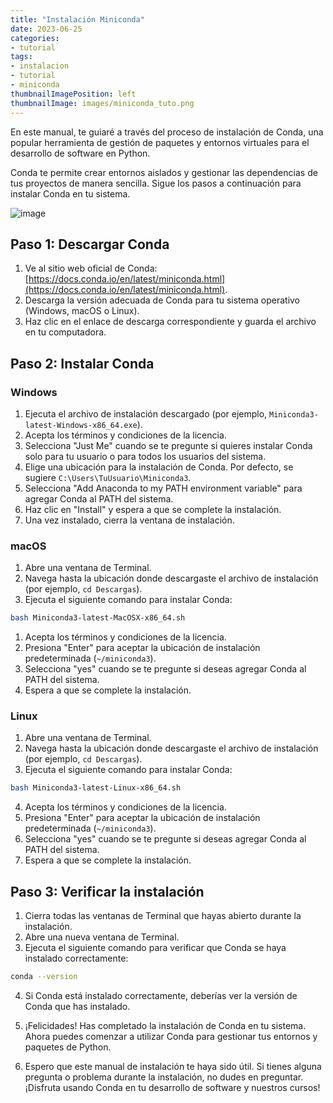 ```yaml
---
title: "Instalación Miniconda"
date: 2023-06-25
categories:
- tutorial
tags:
- instalacion
- tutorial
- miniconda
thumbnailImagePosition: left
thumbnailImage: images/miniconda_tuto.png
---
```

En este manual, te guiaré a través del proceso de instalación de Conda, una popular herramienta de gestión de paquetes y entornos virtuales para el desarrollo de software en Python. 
<!--more-->

Conda te permite crear entornos aislados y gestionar las dependencias de tus proyectos de manera sencilla. Sigue los pasos a continuación para instalar Conda en tu sistema.

![image](/images/miniconda_tuto.png "miniconda")

## Paso 1: Descargar Conda

1. Ve al sitio web oficial de Conda: [https://docs.conda.io/en/latest/miniconda.html](https://docs.conda.io/en/latest/miniconda.html).
2. Descarga la versión adecuada de Conda para tu sistema operativo (Windows, macOS o Linux).
3. Haz clic en el enlace de descarga correspondiente y guarda el archivo en tu computadora.

## Paso 2: Instalar Conda

### Windows

1. Ejecuta el archivo de instalación descargado (por ejemplo, `Miniconda3-latest-Windows-x86_64.exe`).
2. Acepta los términos y condiciones de la licencia.
3. Selecciona "Just Me" cuando se te pregunte si quieres instalar Conda solo para tu usuario o para todos los usuarios del sistema.
4. Elige una ubicación para la instalación de Conda. Por defecto, se sugiere `C:\Users\TuUsuario\Miniconda3`.
5. Selecciona "Add Anaconda to my PATH environment variable" para agregar Conda al PATH del sistema.
6. Haz clic en "Install" y espera a que se complete la instalación.
7. Una vez instalado, cierra la ventana de instalación.

### macOS

1. Abre una ventana de Terminal.
2. Navega hasta la ubicación donde descargaste el archivo de instalación (por ejemplo, `cd Descargas`).
3. Ejecuta el siguiente comando para instalar Conda:

```bash
bash Miniconda3-latest-MacOSX-x86_64.sh
```

1. Acepta los términos y condiciones de la licencia.
2. Presiona "Enter" para aceptar la ubicación de instalación predeterminada (`~/miniconda3`).
3. Selecciona "yes" cuando se te pregunte si deseas agregar Conda al PATH del sistema.
4. Espera a que se complete la instalación.

### Linux

1. Abre una ventana de Terminal.
2. Navega hasta la ubicación donde descargaste el archivo de instalación (por ejemplo, `cd Descargas`).
3. Ejecuta el siguiente comando para instalar Conda:

```bash
bash Miniconda3-latest-Linux-x86_64.sh
```
4. Acepta los términos y condiciones de la licencia.
5. Presiona "Enter" para aceptar la ubicación de instalación predeterminada (`~/miniconda3`).
6. Selecciona "yes" cuando se te pregunte si deseas agregar Conda al PATH del sistema.
7. Espera a que se complete la instalación.

## Paso 3: Verificar la instalación

1. Cierra todas las ventanas de Terminal que hayas abierto durante la instalación.
2. Abre una nueva ventana de Terminal.
3. Ejecuta el siguiente comando para verificar que Conda se haya instalado correctamente:
```bash
conda --version
```

4. Si Conda está instalado correctamente, deberías ver la versión de Conda que has instalado.

5. ¡Felicidades! Has completado la instalación de Conda en tu sistema. Ahora puedes comenzar a utilizar Conda para gestionar tus entornos y paquetes de Python.

6. Espero que este manual de instalación te haya sido útil. Si tienes alguna pregunta o problema durante la instalación, no dudes en preguntar. ¡Disfruta usando Conda en tu desarrollo de software y nuestros cursos!
